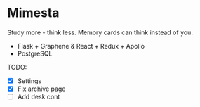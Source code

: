 # Mimesta
Study more - think less. Memory cards can think instead of you.

- Flask + Graphene & React + Redux + Apollo
- PostgreSQL


TODO:
- [x] Settings
- [x] Fix archive page
- [ ] Add desk cont
